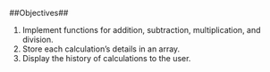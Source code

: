 ##Objectives##

1. Implement functions for addition, subtraction, multiplication, and division.
2. Store each calculation’s details in an array.
3. Display the history of calculations to the user.
